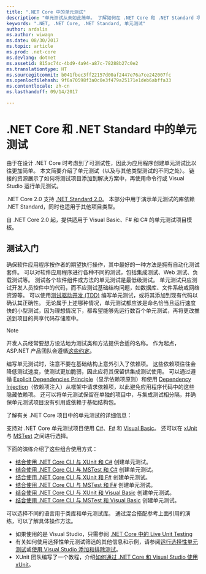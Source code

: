 ```yaml
---
title: ".NET Core 中的单元测试"
description: "单元测试从未如此简单。 了解如何在 .NET Core 和 .NET Standard 项目中使用单元测试。"
keywords: ".NET, .NET Core, .NET Standard, 单元测试"
author: ardalis
ms.author: wiwagn
ms.date: 08/30/2017
ms.topic: article
ms.prod: .net-core
ms.devlang: dotnet
ms.assetid: 815ac74c-4bd9-4a94-a87c-78288b27c0e2
ms.translationtype: HT
ms.sourcegitcommit: b041fbec3ff22157d00af2447e76a7ce242007fc
ms.openlocfilehash: 9f6a70598f3a0c0e3f479a25171e1deb6abffa33
ms.contentlocale: zh-cn
ms.lasthandoff: 09/14/2017

---
```


# <a name="unit-testing-in-net-core-and-net-standard"></a>.NET Core 和 .NET Standard 中的单元测试

由于在设计 .NET Core 时考虑到了可测试性，因此为应用程序创建单元测试比以往更加简单。 本文简要介绍了单元测试（以及与其他类型测试的不同之处）。 链接的资源展示了如何将测试项目添加到解决方案中，再使用命令行或 Visual Studio 运行单元测试。

.NET Core 2.0 支持 [.NET Standard 2.0](../../standard/net-standard.md)。 本部分中用于演示单元测试的库依赖 .NET Standard，同时也适用于其他项目类型。

自 .NET Core 2.0 起，提供适用于 Visual Basic、F# 和 C# 的单元测试项目模板。

## <a name="getting-started-with-testing"></a>测试入门

确保软件应用程序按作者的期望执行操作，其中最好的一种方法是拥有自动化测试套件。 可以对软件应用程序进行各种不同的测试，包括集成测试、Web 测试、负载测试等。 测试各个软件组件或方法的单元测试是最低级测试。 单元测试只应测试开发人员控件中的代码，而不应测试基础结构问题，如数据库、文件系统或网络资源等。 可以使用[测试驱动开发 (TDD)](http://deviq.com/test-driven-development/) 编写单元测试，或将其添加到现有代码以确认其正确性。 无论属于上述哪种情况，单元测试都应该是命名恰当且运行速度快的小型测试，因为理想情况下，都希望能够先运行数百个单元测试，再将更改推送到项目的共享代码存储库中。

> [!NOTE]
> 开发人员经常要想方设法地为测试类和方法提供合适的名称。 作为起点，ASP.NET 产品团队会遵循[这些约定](https://github.com/aspnet/Home/wiki/Engineering-guidelines#unit-tests-and-functional-tests)。

编写单元测试时，注意不要在基础结构上意外引入了依赖项。 这些依赖项往往会降低测试速度，使测试更加脆弱，因此应将其保留供集成测试使用。 可以通过遵循 [Explicit Dependencies Principle](http://deviq.com/explicit-dependencies-principle/)（显示依赖项原则）和使用 [Dependency Injection](/aspnet/core/fundamentals/dependency-injection)（依赖项注入）从框架中请求依赖项，以此避免应用程序代码中的这些隐藏依赖项。 还可以将单元测试保留在单独的项目中，与集成测试相分隔，并确保单元测试项目没有引用或依赖于基础结构包。

了解有关 .NET Core 项目中的单元测试的详细信息：

支持对 .NET Core 单元测试项目使用 [C#](../../csharp/index.md)、[F#](../../fsharp/index.md) 和 [Visual Basic](../../visual-basic/index.md)。 还可以在 [xUnit](http://xunit.github.io) 与 [MSTest](https://github.com/Microsoft/vstest-docs) 之间进行选择。

下面的演练介绍了这些组合使用方式：

* [结合使用 .NET Core CLI 与 XUnit 和 C#](unit-testing-with-dotnet-test.md) 创建单元测试。
* [结合使用 .NET Core CLI 与 MSTest 和 C#](unit-testing-with-mstest.md) 创建单元测试。
* [结合使用 .NET Core CLI 与 XUnit 和 F#](unit-testing-fsharp-with-dotnet-test.md) 创建单元测试。
* [结合使用 .NET Core CLI 与 MSTest 和 F#](unit-testing-fsharp-with-mstest.md) 创建单元测试。
* [结合使用 .NET Core CLI 与 XUnit 和 Visual Basic](unit-testing-visual-basic-with-dotnet-test.md) 创建单元测试。
* [结合使用 .NET Core CLI 与 MSTest 和 Visual Basic](unit-testing-visual-basic-with-mstest.md) 创建单元测试。

可以选择不同的语言用于类库和单元测试库。 通过混合搭配参考上面引用的演练，可以了解具体操作方法。

* 如果使用的是 Visual Studio，只需参阅 [.NET Core 中的 Live Unit Testing](/visualstudio/test/live-unit-testing)
* 有关如何使用选择性单元测试筛选的其他信息和示例，请参阅[运行选择性单元测试](selective-unit-tests.md)或[使用 Visual Studio 添加和排除测试](/visualstudio/test/live-unit-testing#including-and-excluding-test-projects-and-test-methods)。
* XUnit 团队编写了一个教程，介绍[如何通过 .NET Core 和 Visual Studio 使用 xUnit](http://xunit.github.io/docs/getting-started-dotnet-core.html)。

